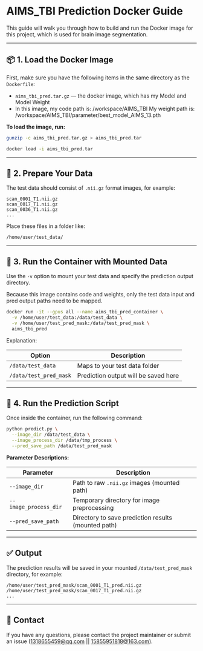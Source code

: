# AIMS\_TBI Prediction Docker Guide

This guide will walk you through how to build and run the Docker image for this project, which is used for brain image segmentation.

---

## 📦 1. Load the Docker Image

First, make sure you have the following items in the same directory as the `Dockerfile`:

* `aims_tbi_pred.tar.gz`  — the docker image, which has my Model and Model Weight
* In this image, my code path is: /workspace/AIMS_TBI      My weight path is: /workspace/AIMS_TBI/parameter/best_model_AIMS_13.pth

**To load the image, run:**

```bash
gunzip -c aims_tbi_pred.tar.gz > aims_tbi_pred.tar

docker load -i aims_tbi_pred.tar
```

---

## 📁 2. Prepare Your Data

The test data should consist of `.nii.gz` format images, for example:

```
scan_0001_T1.nii.gz
scan_0017_T1.nii.gz
scan_0036_T1.nii.gz
...
```

Place these files in a folder like:

```
/home/user/test_data/
```

---

## 🚀 3. Run the Container with Mounted Data

Use the `-v` option to mount your test data and specify the prediction output directory.

Because this image contains code and weights, only the test data input and pred output paths need to be mapped.

```bash
docker run -it --gpus all --name aims_tbi_pred_container \
  -v /home/user/test_data:/data/test_data \
  -v /home/user/test_pred_mask:/data/test_pred_mask \
  aims_tbi_pred
```

Explanation:

| Option                 | Description                          |
| ---------------------- | ------------------------------------ |
| `/data/test_data`      | Maps to your test data folder        |
| `/data/test_pred_mask` | Prediction output will be saved here |

---

## 🧪 4. Run the Prediction Script

Once inside the container, run the following command:

```bash
python predict.py \
  --image_dir /data/test_data \
  --image_process_dir /data/tmp_process \
  --pred_save_path /data/test_pred_mask
```

**Parameter Descriptions:**

| Parameter             | Description                                         |
| --------------------- | --------------------------------------------------- |
| `--image_dir`         | Path to raw `.nii.gz` images (mounted path)         |
| `--image_process_dir` | Temporary directory for image preprocessing         |
| `--pred_save_path`    | Directory to save prediction results (mounted path) |

---

## ✅ Output

The prediction results will be saved in your mounted `/data/test_pred_mask` directory, for example:

```
/home/user/test_pred_mask/scan_0001_T1_pred.nii.gz
/home/user/test_pred_mask/scan_0017_T1_pred.nii.gz
...
```

---

## 💬 Contact

If you have any questions, please contact the project maintainer or submit an issue (1318655459@qq.com || 15855951818@163.com).
